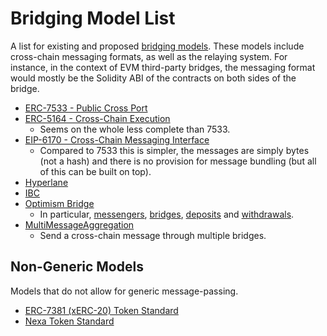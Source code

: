 # Bridging Model List

A list for existing and proposed [bridging
models](/pages/direction.md#bridging-models--user-experience). These models include cross-chain
messaging formats, as well as the relaying system. For instance, in the context of EVM third-party
bridges, the messaging format would mostly be the Solidity ABI of the contracts on both sides of the
bridge.

- [ERC-7533 - Public Cross Port](https://github.com/ethereum/ERCs/pull/62/files)
- [ERC-5164 - Cross-Chain Execution](https://eips.ethereum.org/EIPS/eip-5164)
  - Seems on the whole less complete than 7533.
- [EIP-6170 - Cross-Chain Messaging Interface](https://eips.ethereum.org/EIPS/eip-6170)
  - Compared to 7533 this is simpler, the messages are simply bytes (not a hash) and there is no
    provision for message bundling (but all of this can be built on top).
- [Hyperlane](https://docs.hyperlane.xyz/)
- [IBC](https://github.com/cosmos/ibc)
- [Optimism Bridge](https://github.com/ethereum-optimism/optimism/tree/develop/specs)
  - In particular,
    [messengers](https://github.com/ethereum-optimism/optimism/blob/develop/specs/messengers.md),
    [bridges](https://github.com/ethereum-optimism/optimism/blob/develop/specs/bridges.md),
    [deposits](https://github.com/ethereum-optimism/optimism/blob/develop/specs/deposits.md) and
    [withdrawals](https://github.com/ethereum-optimism/optimism/blob/develop/specs/withdrawals.md).
- [MultiMessageAggregation](https://github.com/MultiMessageAggregation/multibridge)
  - Send a cross-chain message through multiple bridges.

## Non-Generic Models

Models that do not allow for generic message-passing.

- [ERC-7381 (xERC-20) Token Standard](https://github.com/ethereum/ERCs/pull/89/files)
- [Nexa Token Standard](https://nexanetwork.gitbook.io/nexa/)